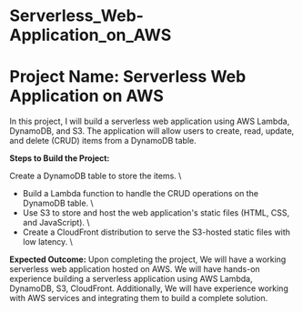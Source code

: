# Serverless_Web-Application_on_AWS
# Project Name: Serverless Web Application on AWS

In this project, I will build a serverless web application using AWS Lambda, DynamoDB, and S3. The application will allow users to create, read, update, and delete (CRUD) items from a DynamoDB table.

**Steps to Build the Project:**

Create a DynamoDB table to store the items. \
* Build a Lambda function to handle the CRUD operations on the DynamoDB table. \
* Use S3 to store and host the web application's static files (HTML, CSS, and JavaScript). \
* Create a CloudFront distribution to serve the S3-hosted static files with low latency. \


**Expected Outcome:**
Upon completing the project, We will have a working serverless web application hosted on AWS.
We will have hands-on experience building a serverless application using AWS Lambda, DynamoDB, S3, CloudFront.
Additionally, We will have experience working with AWS services and integrating them to build a complete solution.
